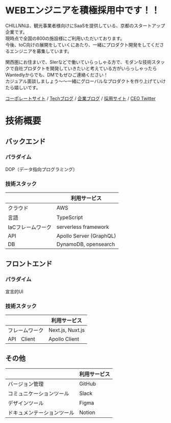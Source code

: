 # WEBエンジニアを積極採用中です！！
CHILLNNは、観光事業者様向けにSaaSを提供している、京都のスタートアップ企業です。  
現時点で全国の800の施設様にご利用いただいております。  
今後、toC向けの展開をしていくにあたり、一緒にプロダクト開発をしてくださるエンジニアを募集しています。  

関西圏にお住まいで、SIerなどで働いていらっしゃる方で、モダンな技術スタックで自社プロダクトを開発していきたいと考えている方がいらっしゃったらWantedlyからでも、DMでもぜひご連絡ください！  
カジュアル面談しましょう〜〜一緒にグローバルなプロダクトを作り上げていけたら嬉しいです。

[コーポレートサイト](https://chillnn-inc.studio.site/) / [Techブログ](https://zenn.dev/p/chillnn_tech) / [企業ブログ](https://note.com/chillnn/) / [採用サイト](https://www.wantedly.com/projects/1355193) / [CEO Twitter](https://twitter.com/ryo_nagata_)


# 技術概要

## バックエンド
### パラダイム
DOP（データ指向プログラミング）
### 技術スタック
|   | 利用サービス |
| ------------- | ------------- |
| クラウド  | AWS  |
| 言語  | TypeScript  |
| IaCフレームワーク  | serverless framework  |
| API  | Apollo Server (GraphQL)  |
| DB  | DynamoDB, opensearch  |

## フロントエンド
### パラダイム
宣言的UI
### 技術スタック
|   | 利用サービス |
| ------------- | ------------- |
| フレームワーク  | Next.js, Nuxt.js  |
| API　Client  | Apollo Client  |

## その他
|   | 利用サービス |
| ------------- | ------------- |
| バージョン管理  | GitHub  |
| コミュニケーションツール  | Slack  |
| デザインツール  | Figma  |
| ドキュメンテーションツール  | Notion  |
